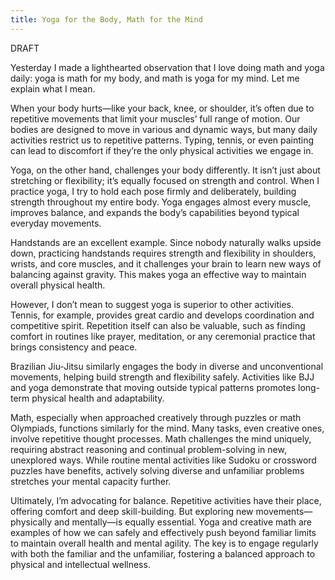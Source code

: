 ```yaml
---
title: Yoga for the Body, Math for the Mind
---
```


DRAFT

Yesterday I made a lighthearted observation that I love doing math and yoga daily: yoga is math for my body, and math is yoga for my mind. Let me explain what I mean.

When your body hurts—like your back, knee, or shoulder, it’s often due to repetitive movements that limit your muscles’ full range of motion. Our bodies are designed to move in various and dynamic ways, but many daily activities restrict us to repetitive patterns. Typing, tennis, or even painting can lead to discomfort if they’re the only physical activities we engage in.

Yoga, on the other hand, challenges your body differently. It isn’t just about stretching or flexibility; it’s equally focused on strength and control. When I practice yoga, I try to hold each pose firmly and deliberately, building strength throughout my entire body. Yoga engages almost every muscle, improves balance, and expands the body’s capabilities beyond typical everyday movements.

Handstands are an excellent example. Since nobody naturally walks upside down, practicing handstands requires strength and flexibility in shoulders, wrists, and core muscles, and it challenges your brain to learn new ways of balancing against gravity. This makes yoga an effective way to maintain overall physical health.

However, I don’t mean to suggest yoga is superior to other activities. Tennis, for example, provides great cardio and develops coordination and competitive spirit. Repetition itself can also be valuable, such as finding comfort in routines like prayer, meditation, or any ceremonial practice that brings consistency and peace.

Brazilian Jiu-Jitsu similarly engages the body in diverse and unconventional movements, helping build strength and flexibility safely. Activities like BJJ and yoga demonstrate that moving outside typical patterns promotes long-term physical health and adaptability.

Math, especially when approached creatively through puzzles or math Olympiads, functions similarly for the mind. Many tasks, even creative ones, involve repetitive thought processes. Math challenges the mind uniquely, requiring abstract reasoning and continual problem-solving in new, unexplored ways. While routine mental activities like Sudoku or crossword puzzles have benefits, actively solving diverse and unfamiliar problems stretches your mental capacity further.

Ultimately, I’m advocating for balance. Repetitive activities have their place, offering comfort and deep skill-building. But exploring new movements—physically and mentally—is equally essential. Yoga and creative math are examples of how we can safely and effectively push beyond familiar limits to maintain overall health and mental agility. The key is to engage regularly with both the familiar and the unfamiliar, fostering a balanced approach to physical and intellectual wellness.